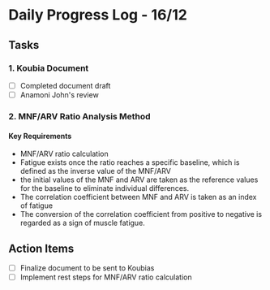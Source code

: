 # Daily Progress Log - 16/12

## Tasks

### 1. Koubia Document
- [ ] Completed document draft
- [ ] Anamoni John's review

### 2. MNF/ARV Ratio Analysis Method

#### Key Requirements
- MNF/ARV ratio calculation
- Fatigue exists once the ratio reaches a specific baseline, which is defined as the inverse value of the MNF/ARV
- the initial values of the MNF and ARV are taken as the reference values for the baseline to eliminate individual differences. 
- The correlation coefficient between MNF and ARV is taken as an index of fatigue
- The conversion of the correlation coefficient from positive to negative is regarded as a sign of muscle fatigue.

## Action Items
- [ ] Finalize document to be sent to Koubias
- [ ] Implement rest steps for MNF/ARV ratio calculation 
